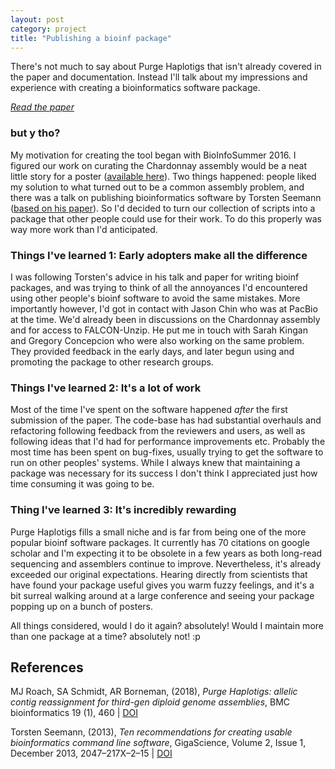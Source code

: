 ```yaml
---
layout: post
category: project
title: "Publishing a bioinf package"
---
```


There's not much to say about Purge Haplotigs that isn't already covered in the paper and documentation.
Instead I'll talk about my impressions and experience with creating a bioinformatics software package.

[_Read the paper_](https://doi.org/10.1186/s12859-018-2485-7)

### but y tho?

My motivation for creating the tool began with BioInfoSummer 2016.
I figured our work on curating the Chardonnay assembly would be a neat little story for a poster ([available here](docs/Roach-Bioinfosummer-2016.pdf)).
Two things happened: people liked my solution to what turned out to be a common assembly problem,
and there was a talk on publishing bioinformatics software by Torsten Seemann ([based on his paper](https://doi.org/10.1186/2047-217X-2-15)).
So I'd decided to turn our collection of scripts into a package that other people could use for their work.
To do this properly was way more work than I'd anticipated.

### Things I've learned 1: Early adopters make all the difference

I was following Torsten's advice in his talk and paper for writing bioinf packages,
and was trying to think of all the annoyances I'd encountered using other people's bioinf software to avoid the same mistakes.
More importantly however, I'd got in contact with Jason Chin who was at PacBio at the time.
We'd already been in discussions on the Chardonnay assembly and for access to FALCON-Unzip.
He put me in touch with Sarah Kingan and Gregory Concepcion who were also working on the same problem.
They provided feedback in the early days, and later begun using and promoting the package to other research groups.

### Things I've learned 2: It's a lot of work

Most of the time I've spent on the software happened _after_ the first submission of the paper.
The code-base has had substantial overhauls and refactoring following feedback from the reviewers and users,
as well as following ideas that I'd had for performance improvements etc.
Probably the most time has been spent on bug-fixes, usually trying to get the software to run on other peoples' systems.
While I always knew that maintaining a package was necessary for its success I don't think I appreciated just how time consuming it was going to be.

### Thing I've learned 3: It's incredibly rewarding

Purge Haplotigs fills a small niche and is far from being one of the more popular bioinf software packages.
It currently has 70 citations on google scholar 
and I'm expecting it to be obsolete in a few years as both long-read sequencing and assemblers continue to improve.
Nevertheless, it's already exceeded our original expectations.
Hearing directly from scientists that have found your package useful gives you warm fuzzy feelings,
and it's a bit surreal walking around at a large conference and seeing your package popping up on a bunch of posters.

All things considered, would I do it again? absolutely!
Would I maintain more than one package at a time? absolutely not! :p

## References

MJ Roach, SA Schmidt, AR Borneman,
(2018),
_Purge Haplotigs: allelic contig reassignment for third-gen diploid genome assemblies_,
BMC bioinformatics 19 (1), 460 |
[DOI](https://doi.org/10.1186/s12859-018-2485-7)

Torsten Seemann,
(2013),
_Ten recommendations for creating usable bioinformatics command line software_,
GigaScience, Volume 2, Issue 1, December 2013, 2047–217X–2–15 | [DOI](https://doi.org/10.1186/2047-217X-2-15)


